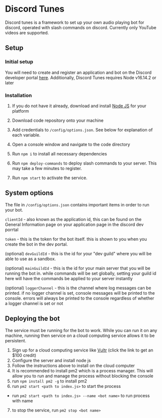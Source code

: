 # Discord Tunes
Discord tunes is a framework to set up your own audio playing bot for discord, operated with slash commands on discord. Currently only YouTube videos are supported.

## Setup

### Initial setup
You will need to create and register an application and bot on the Discord developer portal [here](https://discord.com/developers/docs/intro). Additionally, Discord Tunes requires Node v16.14.2 or later

### Installation
1. If you do not have it already, download and install [Node JS](https://nodejs.org/en/) for your platform

2. Download code repository onto your machine

3. Add credentials to `/config/options.json`. See below for explanation of each variable.

3. Open a console window and navigate to the code directory

4. Run `npm i` to install all necessary dependencies

5. Run `npm deploy-commands` to deploy slash commands to your server. This may take a few minutes to register.

5. Run `npm start` to activate the service.

## System options
The file in `/config/options.json` contains important items in order to run your bot.

`clientId` - also known as the application id, this can be found on the General Information page on your application page in the discord dev porrtal

`token` - this is the token for the bot itself. this is shown to you when you create the bot in the dev portal.

(optional) `devGuildId` - this is the id for your "dev guild" where you will be able to use as a sandbox.

(optional) `mainGuildId` - this is the id for your main server that you will be running the bot in. while commands will be set globally, setting your guild id here will have the commands be applied to your server instantly

(optional) `loggerChannel` - this is the channel where log messages can be printed. if no logger channel is set, console messages will be printed to the console. errors will always be printed to the console regardless of whether a logger channel is set or not

## Deploying the bot
The service must be running for the bot to work. While you can run it on any machine, running then service on a cloud computing service allows it to be persistent.

1. Sign up for a cloud computing service like [Vultr](https://www.vultr.com/?ref=8987028-8H) (click the link to get an $100 credit)
2. Configure the server and install node js
3. Follow the instructions above to install on the cloud computer
4. It is recommended to install pm2 which is a process manager. This will allow you to run and manage the process without blocking the console
5. run `npm install pm2 -g` to install pm2
6. run `pm2 start <path to index.js>` to start the process
  - run `pm2 start <path to index.js> --name <bot name>` to run process with name
7. to stop the service, run `pm2 stop <bot name>`
